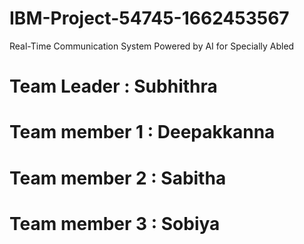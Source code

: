 # IBM-Project-54745-1662453567
Real-Time Communication System Powered by AI for Specially Abled
# Team Leader : Subhithra
# Team member 1 : Deepakkanna
# Team member 2 : Sabitha
# Team member 3 : Sobiya
